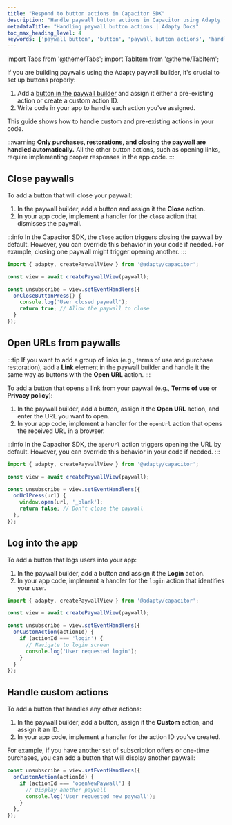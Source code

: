 ```yaml
---
title: "Respond to button actions in Capacitor SDK"
description: "Handle paywall button actions in Capacitor using Adapty for better app monetization."
metadataTitle: "Handling paywall button actions | Adapty Docs"
toc_max_heading_level: 4
keywords: ['paywall button', 'button', 'paywall button actions', 'handle actions']
---
```

import Tabs from '@theme/Tabs';
import TabItem from '@theme/TabItem';

If you are building paywalls using the Adapty paywall builder, it's crucial to set up buttons properly:

1. Add a [button in the paywall builder](paywall-buttons.md) and assign it either a pre-existing action or create a custom action ID.
2. Write code in your app to handle each action you've assigned.

This guide shows how to handle custom and pre-existing actions in your code.

:::warning
**Only purchases, restorations, and closing the paywall are handled automatically.** All the other button actions, such as opening links, require implementing proper responses in the app code.
:::

## Close paywalls

To add a button that will close your paywall:

1. In the paywall builder, add a button and assign it the **Close** action.
2. In your app code, implement a handler for the `close` action that dismisses the paywall.

:::info
In the Capacitor SDK, the `close` action triggers closing the paywall by default. However, you can override this behavior in your code if needed. For example, closing one paywall might trigger opening another.
:::

```typescript showLineNumbers
import { adapty, createPaywallView } from '@adapty/capacitor';

const view = await createPaywallView(paywall);

const unsubscribe = view.setEventHandlers({
  onCloseButtonPress() {
    console.log('User closed paywall');
    return true; // Allow the paywall to close
  }
});
```

## Open URLs from paywalls

:::tip
If you want to add a group of links (e.g., terms of use and purchase restoration), add a **Link** element in the paywall builder and handle it the same way as buttons with the **Open URL** action.
:::

To add a button that opens a link from your paywall (e.g., **Terms of use** or **Privacy policy**):

1. In the paywall builder, add a button, assign it the **Open URL** action, and enter the URL you want to open.
2. In your app code, implement a handler for the `openUrl` action that opens the received URL in a browser.

:::info
In the Capacitor SDK, the `openUrl` action triggers opening the URL by default. However, you can override this behavior in your code if needed.
:::

```typescript showLineNumbers
import { adapty, createPaywallView } from '@adapty/capacitor';

const view = await createPaywallView(paywall);

const unsubscribe = view.setEventHandlers({
  onUrlPress(url) {
    window.open(url, '_blank');
    return false; // Don't close the paywall
  },
});
```

## Log into the app

To add a button that logs users into your app:

1. In the paywall builder, add a button and assign it the **Login** action.
2. In your app code, implement a handler for the `login` action that identifies your user.

```typescript showLineNumbers
import { adapty, createPaywallView } from '@adapty/capacitor';

const view = await createPaywallView(paywall);

const unsubscribe = view.setEventHandlers({
  onCustomAction(actionId) {
    if (actionId === 'login') {
      // Navigate to login screen
      console.log('User requested login');
    }
  }
});
```

## Handle custom actions

To add a button that handles any other actions:

1. In the paywall builder, add a button, assign it the **Custom** action, and assign it an ID.
2. In your app code, implement a handler for the action ID you've created.

For example, if you have another set of subscription offers or one-time purchases, you can add a button that will display another paywall:

```typescript showLineNumbers
const unsubscribe = view.setEventHandlers({
  onCustomAction(actionId) {
    if (actionId === 'openNewPaywall') {
      // Display another paywall
      console.log('User requested new paywall');
    }
  },
});
```